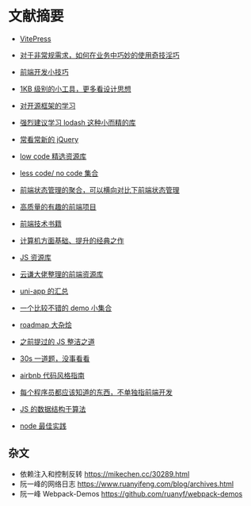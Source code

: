 # 文献摘要

- [VitePress](https://vitepress.dev/reference/site-config)

- [ 对于非常规需求，如何在业务中巧妙的使用奇技淫巧 ](https://github.com/tnfe/awesome-blackmagic)
- [ 前端开发小技巧 ](https://github.com/phuocng/frontend-tips)
- [ 1KB 级别的小工具，更多看设计思想](https://github.com/xucz/awesome-1kb)
- [ 对开源框架的学习](https://github.com/KieSun/awesome-frontend-source-interpretation)
- [ 强烈建议学习 lodash 这种小而精的库 ](https://github.com/HeftyKoo/pocket-lodash)
- [ 常看常新的 jQuery](https://github.com/JsAaron/jQuery)
- [ low code 精选资源库](https://github.com/aliaszz/awesome-lowcode-component)
- [ less code/ no code 集合 ](https://github.com/dream2023/awesome-lesscode)
- [ 前端状态管理的聚合，可以横向对比下前端状态管理 ](https://github.com/tnfe/awesome-state)
- [ 高质量的有趣的前端项目](https://github.com/Wechat-ggGitHub/Awesome-GitHub-Repo)
- [ 前端技术书籍 ](https://github.com/jobbole/awesome-web-dev-books)
- [ 计算机方面基础、提升的经典之作 ](https://github.com/imarvinle/awesome-cs-books)
- [ JS 资源库 ](https://github.com/jobbole/awesome-javascript-cn)
- [ 云谦大佬整理的前端资源库 ](https://github.com/sorrycc/awesome-f2e-libs)
- [ uni-app 的汇总 ](https://github.com/aben1188/awesome-uni-app)
- [ 一个比较不错的 demo 小集合 ](https://github.com/BryanAdamss/fe-awesome-demos)
- [ roadmap 大杂烩 ](https://github.com/kamranahmedse/developer-roadmap)
- [ 之前提过的 JS 整洁之道 ](https://github.com/ryanmcdermott/clean-code-javascript)
- [ 30s 一道题，没事看看 ](https://github.com/30-seconds/30-seconds-of-code)
- [ airbnb 代码风格指南 ](https://github.com/airbnb/javascript)
- [ 每个程序员都应该知道的东西，不单独指前端开发 ](https://github.com/mtdvio/every-programmer-should-know)
- [ JS 的数据结构于算法 ](https://github.com/trekhleb/javascript-algorithms)
- [ node 最佳实践](https://github.com/goldbergyoni/nodebestpractices)

## 杂文

- 依赖注入和控制反转 https://mikechen.cc/30289.html
- 阮一峰的网络日志 https://www.ruanyifeng.com/blog/archives.html
- 阮一峰 Webpack-Demos https://github.com/ruanyf/webpack-demos
